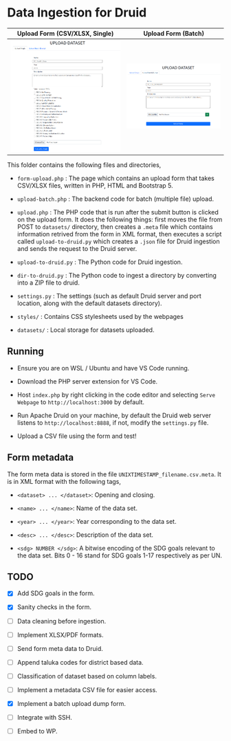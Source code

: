 # Data Ingestion for Druid

Upload Form (CSV/XLSX, Single) | Upload Form (Batch)
---|---|
![](doc/img/upload-form.png)  |  ![](doc/img/upload-form-dump.png)|

This folder contains the following files and directories, 

* `form-upload.php` : The page which contains an upload form that takes CSV/XLSX files, written in PHP, HTML and Bootstrap 5.

* `upload-batch.php` : The backend code for batch (multiple file) upload.

* `upload.php` : The PHP code that is run after the submit button is clicked on the upload form. It does the following things: first moves the file from POST to `datasets/` directory, then creates a `.meta` file which contains information retrived from the form in XML format, then executes a script called `upload-to-druid.py` which creates a `.json` file for Druid ingestion and sends the request to the Druid server.

* `upload-to-druid.py` : The Python code for Druid ingestion.

* `dir-to-druid.py` : The Python code to ingest a directory by converting into a ZIP file to druid.

* `settings.py` : The settings (such as default Druid server and port location, along with the default datasets directory). 

* `styles/` : Contains CSS stylesheets used by the webpages

* `datasets/` : Local storage for datasets uploaded.

## Running

* Ensure you are on WSL / Ubuntu and have VS Code running.

* Download the PHP server extension for VS Code.

* Host `index.php` by right clicking in the code editor and selecting `Serve Webpage` to `http://localhost:3000` by default.

* Run Apache Druid on your machine, by default the Druid web server listens to `http://localhost:8888`, if not, modify the `settings.py` file.

* Upload a CSV file using the form and test!

## Form metadata

The form meta data is stored in the file `UNIXTIMESTAMP_filename.csv.meta`. It is in XML format with the following tags,

- `<dataset> ... </dataset>`: Opening and closing.

- `<name> ... </name>`: Name of the data set.

- `<year> ... </year>`: Year corresponding to the data set.

- `<desc> ... </desc>`: Description of the data set.

- `<sdg> NUMBER </sdg>`: A bitwise encoding of the SDG goals relevant to the data set. Bits 0 - 16 stand for SDG goals 1-17 respectively as per UN. 

## TODO

- [X] Add SDG goals in the form. 

- [X] Sanity checks in the form.

- [ ] Data cleaning before ingestion.

- [ ] Implement XLSX/PDF formats.

- [ ] Send form meta data to Druid.

- [ ] Append taluka codes for district based data.

- [ ] Classification of dataset based on column labels.

- [ ] Implement a metadata CSV file for easier access.

- [X] Implement a batch upload dump form.

- [ ] Integrate with SSH.

- [ ] Embed to WP.